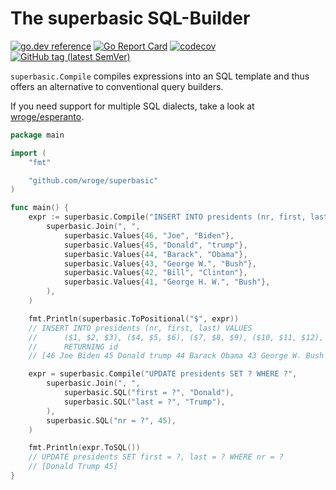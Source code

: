 # The superbasic SQL-Builder

[![go.dev reference](https://img.shields.io/badge/go.dev-reference-007d9c?logo=go&logoColor=white)](https://pkg.go.dev/github.com/wroge/superbasic)
[![Go Report Card](https://goreportcard.com/badge/github.com/wroge/superbasic)](https://goreportcard.com/report/github.com/wroge/superbasic)
[![codecov](https://codecov.io/gh/wroge/superbasic/branch/main/graph/badge.svg?token=SBSedMOGHR)](https://codecov.io/gh/wroge/superbasic)
[![GitHub tag (latest SemVer)](https://img.shields.io/github/tag/wroge/superbasic.svg?style=social)](https://github.com/wroge/superbasic/tags)

```superbasic.Compile``` compiles expressions into an SQL template and thus offers an alternative to conventional query builders.

If you need support for multiple SQL dialects, take a look at [wroge/esperanto](https://github.com/wroge/esperanto).

```go
package main

import (
	"fmt"

	"github.com/wroge/superbasic"
)

func main() {
	expr := superbasic.Compile("INSERT INTO presidents (nr, first, last) VALUES ? RETURNING id",
		superbasic.Join(", ",
			superbasic.Values{46, "Joe", "Biden"},
			superbasic.Values{45, "Donald", "trump"},
			superbasic.Values{44, "Barack", "Obama"},
			superbasic.Values{43, "George W.", "Bush"},
			superbasic.Values{42, "Bill", "Clinton"},
			superbasic.Values{41, "George H. W.", "Bush"},
		),
	)

	fmt.Println(superbasic.ToPositional("$", expr))
	// INSERT INTO presidents (nr, first, last) VALUES
	// 		($1, $2, $3), ($4, $5, $6), ($7, $8, $9), ($10, $11, $12), ($13, $14, $15), ($16, $17, $18)
	//		RETURNING id
	// [46 Joe Biden 45 Donald trump 44 Barack Obama 43 George W. Bush 42 Bill Clinton 41 George H. W. Bush]

	expr = superbasic.Compile("UPDATE presidents SET ? WHERE ?",
		superbasic.Join(", ",
			superbasic.SQL("first = ?", "Donald"),
			superbasic.SQL("last = ?", "Trump"),
		),
		superbasic.SQL("nr = ?", 45),
	)

	fmt.Println(expr.ToSQL())
	// UPDATE presidents SET first = ?, last = ? WHERE nr = ?
	// [Donald Trump 45]
}
```
